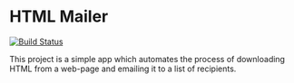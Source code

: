 # HTML Mailer
[![Build Status](https://travis-ci.com/inkychris/htmlmailer.svg?branch=master)](https://travis-ci.com/inkychris/htmlmailer)

This project is a simple app
which automates the process
of downloading HTML from a web-page
and emailing it to a list of recipients.
